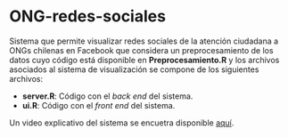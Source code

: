# ONG-redes-sociales
Sistema que permite visualizar redes sociales de la atención ciudadana a ONGs chilenas en Facebook que considera un preprocesamiento de los datos cuyo código está disponible en **Preprocesamiento.R** y los archivos asociados al sistema de visualización se compone de los siguientes archivos:
- **server.R**: Código con el *back end* del sistema.
- **ui.R**: Código con el *front end* del sistema.

Un video explicativo del sistema se encuetra disponible [aquí](https://www.youtube.com/watch?v=LPCwpOexiIY).

